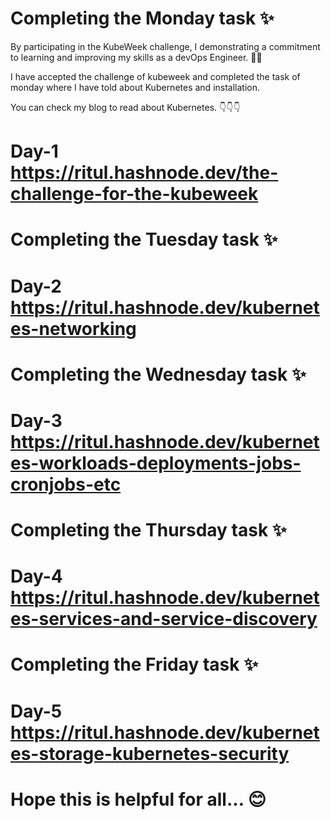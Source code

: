 # Completing the Monday task ✨

By participating in the KubeWeek challenge, I demonstrating a commitment to learning and improving my skills as a devOps Engineer. 🚀🚀

I have accepted the challenge of kubeweek and completed the task of monday where I have told about Kubernetes and installation. 

You can check my blog to read about Kubernetes. 👇👇👇

# Day-1  https://ritul.hashnode.dev/the-challenge-for-the-kubeweek

# Completing the Tuesday task ✨

# Day-2 https://ritul.hashnode.dev/kubernetes-networking

# Completing the Wednesday task ✨

# Day-3 https://ritul.hashnode.dev/kubernetes-workloads-deployments-jobs-cronjobs-etc

# Completing the Thursday task ✨

# Day-4 https://ritul.hashnode.dev/kubernetes-services-and-service-discovery

# Completing the Friday task ✨
 
# Day-5 https://ritul.hashnode.dev/kubernetes-storage-kubernetes-security

# Hope this is helpful for all... 😊
 
